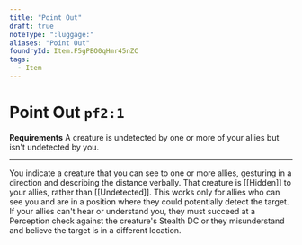 ```yaml
---
title: "Point Out"
draft: true
noteType: ":luggage:"
aliases: "Point Out"
foundryId: Item.F5gPBO0qHmr45nZC
tags:
  - Item
---
```


# Point Out `pf2:1`

**Requirements** A creature is undetected by one or more of your allies but isn't undetected by you.

* * *

You indicate a creature that you can see to one or more allies, gesturing in a direction and describing the distance verbally. That creature is [[Hidden]] to your allies, rather than [[Undetected]]. This works only for allies who can see you and are in a position where they could potentially detect the target. If your allies can't hear or understand you, they must succeed at a Perception check against the creature's Stealth DC or they misunderstand and believe the target is in a different location.
